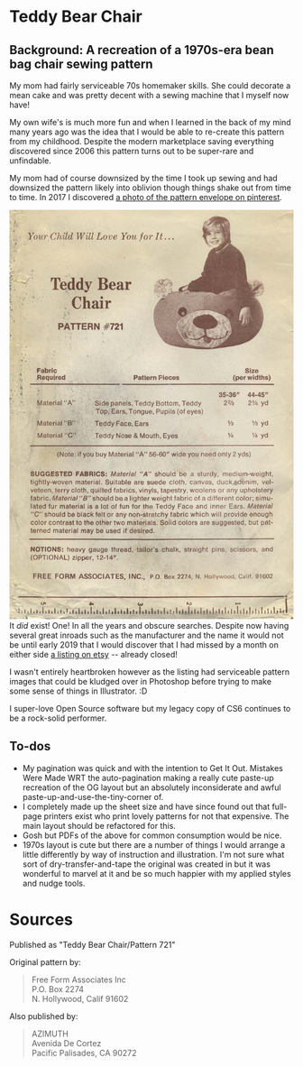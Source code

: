 # Teddy Bear Chair

## Background: A recreation of a 1970s-era bean bag chair sewing pattern

My mom had fairly serviceable 70s homemaker skills.  She could decorate a mean cake and was pretty decent with a sewing machine that I myself now have!

My own wife's is much more fun and when I learned in the back of my mind many years ago was the idea that I would be able to re-create this pattern from my childhood.  Despite the modern marketplace saving everything discovered since 2006 this pattern turns out to be super-rare and unfindable.

My mom had of course downsized by the time I took up sewing and had downsized the pattern likely into oblivion though things shake out from time to time.  In 2017 I discovered [a photo of the pattern envelope on pinterest](https://www.pinterest.com/pin/226868899952097800).

![Alt](media/pinterest-2018.jpg "Teddy Bear Chair - Pattern #721")  It *did* exist!  One!  In all the years and obscure searches.  Despite now having several great inroads such as the manufacturer and the name it would not be until early 2019 that I would discover that I had missed by a month on either side [a listing on etsy](https://www.etsy.com/listing/159444967/teddy-bear-chair-mail-order-pattern-721
) -- already closed!

I wasn't entirely heartbroken however as the listing had serviceable pattern images that could be kludged over in Photoshop before trying to make some sense
of things in Illustrator. :D

I super-love Open Source software but my legacy copy of CS6 continues to be a rock-solid performer.

## To-dos
* My pagination was quick and with the intention to Get It Out.  Mistakes Were Made WRT the auto-pagination making a really cute paste-up recreation of the OG layout but an absolutely inconsiderate and awful paste-up-and-use-the-tiny-corner of. 
* I completely made up the sheet size and have since found out that full-page printers exist who print lovely patterns for not that expensive.  The main layout should be refactored for this.
* Gosh but PDFs of the above for common consumption would be nice.
* 1970s layout is cute but there are a number of things I would arrange a little differently by way of instruction and illustration.  I'm not sure what sort of dry-transfer-and-tape the original was created in but it was wonderful
to marvel at it and be so much happier with my applied styles and nudge tools.

# Sources

Published as "Teddy Bear Chair/Pattern 721"

Original pattern by:
>Free Form Associates Inc  
>P.O. Box 2274  
>N. Hollywood, Calif 91602

Also published by:
>AZIMUTH  
>Avenida De Cortez  
>Pacific Palisades, CA 90272

